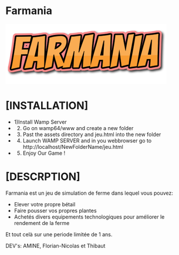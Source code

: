 # Farmania
![Farmania](https://raw.githubusercontent.com/flodsv/Farmania/master/fm.png?token=ALIO3L6OMJLKDU7U6DPOIR245EGVO)

# [INSTALLATION]
* 1)Install Wamp Server
* 2) Go on wamp64/www and create a new folder
* 3) Past the assets directory and jeu.html into the new folder
* 4) Launch WAMP SERVER and in you webbrowser go to http://localhost/NewFolderName/jeu.html
* 5) Enjoy Our Game !

# [DESCRPTION]

Farmania est un jeu de simulation de ferme dans lequel vous pouvez:
- Elever votre propre bétail
- Faire pousser vos propres plantes
- Achetés divers equipements technologiques pour améliorer le rendement de la ferme

Et tout celà sur une periode limitée de 1 ans.

DEV's: AMINE, Florian-Nicolas et Thibaut
